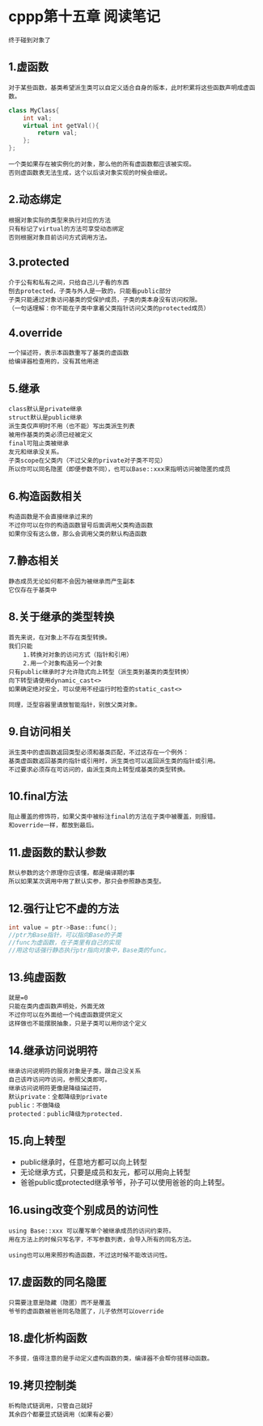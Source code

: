 # cppp第十五章 阅读笔记

    终于碰到对象了

## 1.虚函数
    对于某些函数，基类希望派生类可以自定义适合自身的版本，此时积累将这些函数声明成虚函数。

``` cpp
class MyClass{
    int val;
    virtual int getVal(){
        return val;
    };
};
```

    一个类如果存在被实例化的对象，那么他的所有虚函数都应该被实现。
    否则虚函数表无法生成，这个以后读对象实现的时候会细说。

## 2.动态绑定
    根据对象实际的类型来执行对应的方法
    只有标记了virtual的方法可享受动态绑定
    否则根据对象目前访问方式调用方法。

## 3.protected
    介于公有和私有之间，只给自己儿子看的东西
    刨去protected，子类与外人是一致的，只能看public部分
    子类只能通过对象访问基类的受保护成员，子类的类本身没有访问权限。
    （一句话理解：你不能在子类中拿着父类指针访问父类的protected成员）

## 4.override
    一个描述符，表示本函数重写了基类的虚函数
    给编译器检查用的，没有其他用途

## 5.继承
    class默认是private继承
    struct默认是public继承
    派生类仅声明时不用（也不能）写出类派生列表
    被用作基类的类必须已经被定义
    final可阻止类被继承
    友元和继承没关系。
    子类scope在父类内（不过父亲的private对子类不可见）
    所以你可以同名隐匿（即便参数不同），也可以Base::xxx来指明访问被隐匿的成员

## 6.构造函数相关
    构造函数是不会直接继承过来的
    不过你可以在你的构造函数冒号后面调用父类构造函数
    如果你没有这么做，那么会调用父类的默认构造函数

## 7.静态相关
    静态成员无论如何都不会因为被继承而产生副本
    它仅存在于基类中

## 8.关于继承的类型转换
    首先来说，在对象上不存在类型转换。
    我们只能
        1.转换对对象的访问方式（指针和引用）
        2.用一个对象构造另一个对象
    只有public继承时才允许隐式向上转型（派生类到基类的类型转换）
    向下转型请使用dynamic_cast<>
    如果确定绝对安全，可以使用不经运行时检查的static_cast<>

    同理，泛型容器里请放智能指针，别放父类对象。

## 9.自访问相关
    派生类中的虚函数返回类型必须和基类匹配，不过这存在一个例外：
    基类虚函数返回基类的指针或引用时，派生类也可以返回派生类的指针或引用。
    不过要求必须存在可访问的，由派生类向上转型成基类的类型转换。

## 10.final方法
    阻止覆盖的修饰符，如果父类中被标注final的方法在子类中被覆盖，则报错。
    和override一样，都放到最后。

## 11.虚函数的默认参数
    默认参数的这个原理你应该懂，都是编译期的事
    所以如果某次调用中用了默认实参，那只会参照静态类型。

## 12.强行让它不虚的方法

``` cpp
int value = ptr->Base::func();
//ptr为Base指针，可以指向Base的子类
//func为虚函数，在子类里有自己的实现
//用这句话强行静态执行ptr指向对象中，Base类的func。
```

## 13.纯虚函数
    就是=0
    只能在类内虚函数声明处，外面无效
    不过你可以在外面给一个纯虚函数提供定义
    这样做也不能摆脱抽象，只是子类可以用你这个定义

## 14.继承访问说明符
    继承访问说明符的服务对象是子类，跟自己没关系
    自己该咋访问咋访问，参照父类即可。
    继承访问说明符更像是降级描述符，
    默认private：全都降级到private
    public：不做降级
    protected：public降级为protected.

## 15.向上转型
* public继承时，任意地方都可以向上转型
* 无论继承方式，只要是成员和友元，都可以用向上转型
* 爸爸public或protected继承爷爷，孙子可以使用爸爸的向上转型。

## 16.using改变个别成员的访问性
    using Base::xxx 可以覆写单个被继承成员的访问约束符。
    用在方法上的时候只写名字，不写参数列表，会导入所有的同名方法。

    using也可以用来照抄构造函数，不过这时候不能改访问性。

## 17.虚函数的同名隐匿
    只需要注意是隐藏（隐匿）而不是覆盖
    爷爷的虚函数被爸爸同名隐匿了，儿子依然可以override

## 18.虚化析构函数
    不多提，值得注意的是手动定义虚构函数的类，编译器不会帮你搓移动函数。

## 19.拷贝控制类
    析构隐式链调用，只管自己就好
    其余四个都要显式链调用（如果有必要）